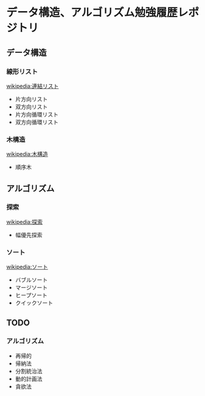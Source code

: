 # データ構造、アルゴリズム勉強履歴レポジトリ
## データ構造
### 線形リスト
[wikipedia:連結リスト](https://ja.wikipedia.org/wiki/%E9%80%A3%E7%B5%90%E3%83%AA%E3%82%B9%E3%83%88)
+ 片方向リスト
+ 双方向リスト
+ 片方向循環リスト
+ 双方向循環リスト

### 木構造
[wikipedia:木構造](https://ja.wikipedia.org/wiki/%E6%9C%A8%E6%A7%8B%E9%80%A0_(%E3%83%87%E3%83%BC%E3%82%BF%E6%A7%8B%E9%80%A0))
+ 順序木

## アルゴリズム
### 探索
[wikipedia:探索](https://ja.wikipedia.org/wiki/%E6%8E%A2%E7%B4%A2)
+ 幅優先探索

### ソート
[wikipedia:ソート](https://ja.wikipedia.org/wiki/%E3%82%BD%E3%83%BC%E3%83%88)
+ バブルソート
+ マージソート
+ ヒープソート
+ クイックソート

## TODO
### アルゴリズム
+ 再帰的
+ 帰納法
+ 分割統治法
+ 動的計画法
+ 貪欲法   

